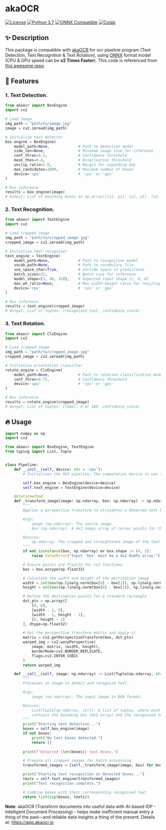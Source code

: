 # akaOCR

[![License](https://img.shields.io/badge/License-Apache%202.0-blue.svg)](LICENSE)
[![Python 3.7](https://img.shields.io/badge/python-3.7+-aff.svg)](https://www.python.org/downloads/release/python-370/)
[![ONNX Compatible](https://img.shields.io/badge/ONNX-Compatible-brightgreen)](https://onnx.ai/)
[![Colab](https://colab.research.google.com/assets/colab-badge.svg)](https://colab.google/)

## ✨ Description

This package is compatible with [akaOCR](https://app.akaocr.io/) for ocr pipeline program (Text Detection, Text Recognition & Text Rotation), using [ONNX](https://onnx.ai/) format model (CPU & GPU speed can be **x2 Times Faster**). This code is referenced from [this awesome repo](https://github.com/PaddlePaddle/PaddleOCR).

## 🚀 Features

### 1. **Text Detection**.

```python
from akaocr import BoxEngine
import cv2

# Load image
img_path = "path/to/image.jpg"
image = cv2.imread(img_path)

# Initialize text detector
box_engine = BoxEngine(
    model_path=None,             # Path to detection model
    side_len=None,               # Minimum image size for inference
    conf_thres=0.5,              # Confidence threshold
    mask_thes=0.4,               # Binarization threshold
    unclip_ratio=2.0,            # Margin for expanding box
    max_candidates=1000,         # Maximum number of boxes
    device='cpu'                 # 'cpu' or 'gpu'
)

# Run inference
results = box_engine(image)
# Output: List of bounding boxes as np.array([[x1, y1], [x2, y2], [x3, y3], [x4, y4]], dtype=np.float32)
```

### 2. **Text Recognition**.

```python
from akaocr import TextEngine
import cv2

# Load cropped image
img_path = "path/to/cropped_image.jpg"
cropped_image = cv2.imread(img_path)

# Initialize text recognizer
text_engine = TextEngine(
    model_path=None,             # Path to recognition model
    vocab_path=None,             # Path to vocabulary file
    use_space_char=True,         # Include space in predictions
    batch_sizes=32,              # Batch size for inference
    model_shape=[3, 48, 320],    # Expected input shape [C, H, W]
    max_wh_ratio=None,           # Max width-height ratio for resizing
    device='cpu'                 # 'cpu' or 'gpu'
)

# Run inference
results = text_engine(cropped_image)
# Output: List of tuples: (recognized_text, confidence_score)

```

### 3. **Text Rotation**.

```python
from akaocr import ClsEngine
import cv2

# Load cropped image
img_path = "path/to/cropped_image.jpg"
cropped_image = cv2.imread(img_path)

# Initialize orientation classifier
rotate_engine = ClsEngine(
    model_path=None,             # Path to rotation classification model
    conf_thres=0.75,             # Confidence threshold
    device='cpu'                 # 'cpu' or 'gpu'
)

# Run inference
results = rotate_engine(cropped_image)
# Output: List of tuples: (label: 0 or 180, confidence_score)
```

## 🔥 Usage
```python
import numpy as np
import cv2

from akaocr import BoxEngine, TextEngine
from typing import List, Tuple


class Pipeline:
    def __init__(self, device: str = 'cpu'):
        # Initializes the OCR pipeline. The computation device to use ('cpu' or 'gpu').

        self.box_engine = BoxEngine(device=device)
        self.text_engine = TextEngine(device=device)

    @staticmethod
    def _transform_image(image: np.ndarray, box: np.ndarray) -> np.ndarray:
        """
        Applies a perspective transform to straighten a detected text box.

        Args:
            image (np.ndarray): The source image.
            box (np.ndarray): A 4x2 numpy array of corner points for the text box.

        Returns:
            np.ndarray: The cropped and straightened image of the text region.
        """
        if not isinstance(box, np.ndarray) or box.shape != (4, 2):
            raise ValueError("Input 'box' must be a 4x2 NumPy array.")

        # Ensure points are float32 for cv2 functions
        box = box.astype(np.float32)

        # Calculate the width and height of the destination image
        width = int(max(np.linalg.norm(box[0] - box[1]), np.linalg.norm(box[2] - box[3])))
        height = int(max(np.linalg.norm(box[0] - box[3]), np.linalg.norm(box[1] - box[2])))

        # Define the destination points for a standard rectangle
        dst_pts = np.array([
            [0, 0],
            [width - 1, 0],
            [width - 1, height - 1],
            [0, height - 1]
        ], dtype=np.float32)

        # Get the perspective transform matrix and apply it
        matrix = cv2.getPerspectiveTransform(box, dst_pts)
        warped_img = cv2.warpPerspective(
            image, matrix, (width, height),
            borderMode=cv2.BORDER_REPLICATE,
            flags=cv2.INTER_CUBIC
        )
        return warped_img

    def __call__(self, image: np.ndarray) -> List[Tuple[np.ndarray, str]]:
        """
        Processes an image to detect and recognize text.

        Args:
            image (np.ndarray): The input image in BGR format.

        Returns:
            List[Tuple[np.ndarray, str]]: A list of tuples, where each tuple
            contains the bounding box (4x2 array) and the recognized text.
        """
        print("Starting text detection...")
        boxes = self.box_engine(image)
        if not boxes:
            print("No text boxes detected.")
            return []
        
        print(f"Detected {len(boxes)} text boxes.")

        # Prepare all cropped images for batch processing
        transformed_images = [self._transform_image(image, box) for box in boxes]

        print("Starting text recognition on detected boxes...")
        texts = self.text_engine(transformed_images)
        print("Text recognition complete.")

        # Combine boxes with their corresponding recognized text
        return list(zip(boxes, texts))
```

**Note**: akaOCR (Transform documents into useful data with AI-based IDP - Intelligent Document Processing) - helps make inefficient manual entry a thing of the past—and reliable data insights a thing of the present. Details at: https://app.akaocr.io